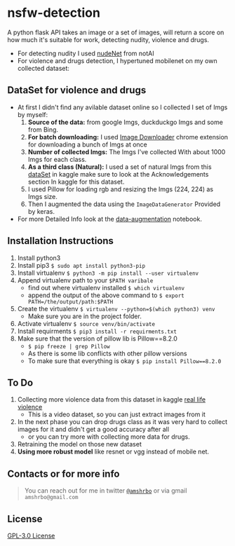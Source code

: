 # nsfw-detection
A python flask API takes an image or a set of images, will return a score on how much it's suitable for work, detecting nudity, violence and drugs.
- For detecting nudity I used [nudeNet](https://github.com/notAI-tech/NudeNet) from notAI
- For violence and drugs detection, I hypertuned mobilenet on my own collected dataset:

## DataSet for violence and drugs
- At first I didn't find any avilable dataset online so I collected I set of Imgs by myself:
  1. **Source of the data:** from google Imgs, duckduckgo Imgs and some from Bing.
  1. **For batch downloading:** I used [Image Downloader](https://chrome.google.com/webstore/detail/image-downloader/cnpniohnfphhjihaiiggeabnkjhpaldj) chrome extension for downloading a bunch of Imgs at once 
  1. **Number of collected Imgs:** The Imgs I've collected With about 1000 Imgs for each class.
  1. **As a third class (Natural):** I used a set of natural Imgs from this [dataSet](https://www.kaggle.com/prasunroy/natural-images) in kaggle make sure to look at the Acknowledgements section In kaggle for this dataset. 
  1. I used Pillow for loading rgb and resizing the Imgs (224, 224) as Imgs size.
  1. Then I augmented the data using the `ImageDataGenerator` Provided by keras.
- For more Detailed Info look at the [data-augmentation](./data_preprocessing/data-augmentation.ipynb) notebook. 

## Installation Instructions
1. Install python3 
2. Install pip3 `$ sudo apt install python3-pip`
3. Install virtualenv `$ python3 -m pip install --user virtualenv`
4. Append virtualenv path to your `$PATH varibale`
    - find out where virtualenv installed `$ which virtualenv`
    - append the output of the above command to `$ export PATH=/the/output/path:$PATH`
5. Create the virtualenv `$ virtualenv --python=$(which python3) venv`
    - Make sure you are in the project folder.
6. Activate virtualenv `$ source venv/bin/activate`
7. Install requirments `$ pip3 install -r requirments.txt`
8. Make sure that the version of pillow lib is Pillow==8.2.0
    - `$ pip freeze | grep Pillow`
    - As there is some lib conflicts with other pillow versions
    - To make sure that everything is okay `$ pip install Pillow==8.2.0`
## To Do
1. Collecting more violence data from this dataset in kaggle [real life violence](https://www.kaggle.com/mohamedmustafa/real-life-violence-situations-dataset)
    - This is a video dataset, so you can just extract images from it
1. In the next phase you can drop drugs class as it was very hard to collect images for it and didn't get a good accuracy after all
    - or you can try more with collecting more data for drugs.
1. Retraining the model on those new dataset
1. **Using more robust model** like resnet or vgg instead of mobile net. 

## Contacts or for more info
> You can reach out for me in twitter [`@amshrbo`](https://twitter.com/amshrbo) or via gmail `amshrbo@gmail.com`

## License
[GPL-3.0 License](./LICENSE)
